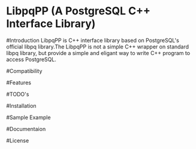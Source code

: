 # LibpqPP (A PostgreSQL C++ Interface Library)

#Introduction
LibpqPP is C++ interface library based on PostgreSQL's official libpq
library.The LibpqPP is not a simple C++ wrapper on standard libpq library,
but provide a simple and eligant way to write C++ program to access PostgreSQL.

#Compatibility

#Features

#TODO's

#Installation

#Sample Example
 
#Documentaion

#License
